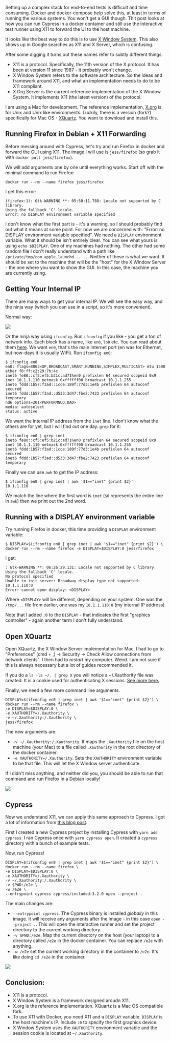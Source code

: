 Setting up a complex stack for end-to-end tests is difficult and time consuming. Docker and docker-compose help solve this, at least in terms of running the various systems. You won't get a GUI though. Thit post looks at how you can run Cypress in a docker container and still use the interactive test runner using X11 to forward the UI to the host machine.

It looks like the best way to do this is to use [X Window System](https://en.wikipedia.org/wiki/X_Window_System). This also shows up in Google searches as X11 and X Server, which is confusing.

After some digging it turns out these names refer to subtly different things.

- X11 is a protocol. Specifically, the 11th version of the X protocol. It has been at version 11 since 1987 - it probably won't change.
- X Window System refers to the software architecture. So the ideas and framework around X11, and what an implementation needs to do to be X11 compliant.
- X.Org Server is the current reference implementation of the X Window System. It implements X11 (the latest version) of the protocol.

I am using a Mac for development. The reference implementation, [X.org](https://www.x.org/wiki/) is for Unix and Unix like environments. Luckily, there is a version (fork?) specifically for Mac OS - [XQuartz](https://www.xquartz.org/). You want to download and install this.

## Running Firefox in Debian + X11 Forwarding

Before messing around with Cypress, let's try and run Firefox in docker and forward the GUI using X11. The image I will use is `jess/firefox` (so grab it with `docker pull jess/firefox`).

We will add arguments one by one until everything works. Start off with the minimal command to run Firefox:

```
docker run --rm --name firefox jess/firefox
```

I get this error:

```
(firefox:1): Gtk-WARNING **: 05:50:11.788: Locale not supported by C library.
Using the fallback 'C' locale.
Error: no DISPLAY environment variable specified
```

I don't know what the first part is - it's a warning, so I should probably find out what it means at some point. For now we are concerned with: "Error: no DISPLAY environment variable specified". We need a `DISPLAY` environment variable. What it should be isn't entirely clear. You can see what yours is using `echo $DISPLAY`. One of my machines had nothing. The other had some random file I don't really understand with a path like `/private/tmp/com.apple.launchd......`. Neither of these is what we want. It should be set to the machine that will be the "host" for the X Window Server - the one where you want to show the GUI. In this case, the machine you are currently using.

## Getting Your Internal IP

There are many ways to get your internal IP. We will see the easy way, and the ninja way (which you can use in a script, so it's more convenient).

Normal way:

![](https://raw.githubusercontent.com/lmiller1990/electic/master/screenshots/cyx11ip.png)

Or the ninja way using `ifconfig`. Run `ifconfig` if you like - you get a ton of network info. Each block has a name, like `en0`, `lo0` etc. You can read about them [here](https://stackoverflow.com/a/55232331/5231961). We want `en0`, that's the main internet port (en was for Ethernet, but now-days it is usually WiFi). Run `ifconfig en0`:

```
$ ifconfig en0
en0: flags=8863<UP,BROADCAST,SMART,RUNNING,SIMPLEX,MULTICAST> mtu 1500
ether f8:ff:c2:29:7b:4c
inet6 fe80::cf5:ef5:b21c:ad71%en0 prefixlen 64 secured scopeid 0x9
inet 10.1.1.110 netmask 0xffffff00 broadcast 10.1.1.255
inet6 fddd:1b57:f3ad::1cce:189f:77d3:1e4b prefixlen 64 autoconf secured
inet6 fddd:1b57:f3ad::d533:3d47:fbe2:7423 prefixlen 64 autoconf temporary
nd6 options=201<PERFORMNUD,DAD>
media: autoselect
status: active
```

We want the internal IP address from the `inet` line. I don't know what the others are for yet, but I will find out one day. `grep` for it:

```
$ ifconfig en0 | grep inet
inet6 fe80::cf5:ef5:b21c:ad71%en0 prefixlen 64 secured scopeid 0x9
inet 10.1.1.110 netmask 0xffffff00 broadcast 10.1.1.255
inet6 fddd:1b57:f3ad::1cce:189f:77d3:1e4b prefixlen 64 autoconf secured
inet6 fddd:1b57:f3ad::d533:3d47:fbe2:7423 prefixlen 64 autoconf temporary
```

Finally we can use `awk` to get the IP address:

```
$ ifconfig en0 | grep inet | awk '$1=="inet" {print $2}'
10.1.1.110
```

We match the line where the first word is `inet` (`$0` represents the entire line in `awk`) then we print out the 2nd word.

## Running with a DISPLAY environment variable

Try running Firefox in docker, this time providing a `DISPLAY` environment variable:

```
$ DISPLAY=$(ifconfig en0 | grep inet | awk '$1=="inet" {print $2}') \
docker run --rm --name firefox -e DISPLAY=$DISPLAY:0 jess/firefox
```

I get:

```
: Gtk-WARNING **: 06:26:29.131: Locale not supported by C library.
Using the fallback 'C' locale.
No protocol specified
Unable to init server: Broadway display type not supported: 10.1.1.110:0
Error: cannot open display: <DISPLAY>
```

Where `<DISPLAY>` will be different, depending on your system. One was the `/tmp/...` file from earlier, one was my `10.1.1.110:0` (my internal IP address).

Note that I added `:0` to the `DISPLAY` - that indicates the first "graphics controller" - again another term I don't fully understand.

## Open XQuartz

Open XQuartz, the X Window Server implementation for Mac. I had to go to "Preferences" (cmd + ,) -> Security -> Check Allow connections from network clients". I then had to *restart* my computer. Weird. I am not sure if this is always necessary but a lot of guides recommended it.

If you do a `ls -la ~/. | grep X` you will notice a ~/.Xauthority file was created. It is a cookie used for authenticating X sessions. [See more here.](https://askubuntu.com/questions/300682/what-is-the-xauthority-file).

Finally, we need a few more command line arguments.

```
DISPLAY=$(ifconfig en0 | grep inet | awk '$1=="inet" {print $2}') \
docker run --rm --name firefox \
-e DISPLAY=$DISPLAY:0 \
-e XAUTHORITY=/.Xauthority \
-v ~/.Xauthority:/.Xauthority \
jess/firefox
```

The new arguments are:

- `-v ~/.Xauthority:/.Xauthority`. It maps the `.Xauthority` file on the host machine (your Mac) to a file called `.Xauthority` in the root directory of the docker container. 
- `-e XAUTHORITY=/.Xauthority`. Sets the `XAUTHORITY` environment variable to be that file. This will let the X Window server authenticate.

If I didn't miss anything, and neither did you, you should be able to run that command and run Firefox in a Debian locally!

![](https://raw.githubusercontent.com/lmiller1990/electic/master/screenshots/cyx11ff.png)

## Cypress

Now we understand X11, we can apply this same approach to Cypress. I got a lot of information from [this blog post](https://www.cypress.io/blog/2019/05/02/run-cypress-with-a-single-docker-command/).

First I created a new Cypress project by installing Cypress with `yarn add cypress`. I ran Cypress once with `yarn cypress open`. It created a `cypress` directory with a bunch of example tests.

Now, run Cypress!

```
DISPLAY=$(ifconfig en0 | grep inet | awk '$1=="inet" {print $2}') \
docker run --rm --name firefox \
-e DISPLAY=$DISPLAY:0 \
-e XAUTHORITY=/.Xauthority \
-v ~/.Xauthority:/.Xauthority \
-v $PWD:/e2e \
-w /e2e \
--entrypoint cypress cypress/included:3.2.0 open --project .
```

The main changes are:

- `--entrypoint cypress`. The Cypress binary is installed *globally* in this image. It will receive any arguments after the image - in this case `open --project .`. This will open the interactive runner and set the project directory to the current working directory.
- `-v $PWD:/e2e`. Map the current directory on the host (your laptop) to a directory called `/e2e` in the docker container. You can replace `/e2e` with anything.
- `-w /e2e` set the current working directory in the container to `/e2e`. It's like doing `cd /e2e` in the container.

![](https://raw.githubusercontent.com/lmiller1990/electic/master/screenshots/cyx11cy.png)

## Conclusion:

- X11 is a protocol.
- X Window System is a framework designed aroudn X11.
- X.org is the reference implementation. XQuartz is a Mac OS compatible fork.
- To use X11 with Docker, you need X11 and a `DISPLAY` variable. `DISPLAY` is the host machine's IP. Include `:0` to specify the first graphics device.
- X Window System uses the `XAUTHORITY` environment variable and the session cookie is located at `~/.Xauthority`.

